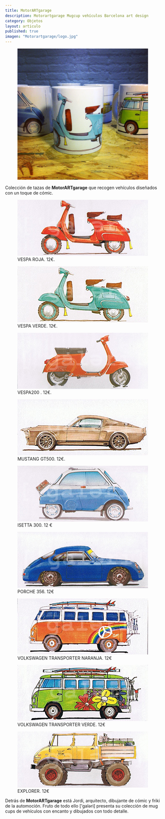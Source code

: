 ```yaml
---
title: MotorARTgarage
description: Motorartgarage Mugcup vehículos Barcelona art design 
category: Objetos
layout: articulo
published: true
imagen: "Motorartgarage/logo.jpg"
---
```


<figure>
<a href="/images/Motorartgarage/IMG_5570.JPG"><img src="/images/Motorartgarage/IMG_5570.JPG" alt="Tazas Motorartgarage"></a>	
</figure>

Colección de tazas de **MotorARTgarage** que recogen vehículos diseñados con un toque de cómic.

<div class="figure-group">

<figure>
	<a href="/images/Motorartgarage/VESPA ROJA.jpg"><img src="/images/Motorartgarage/VESPA ROJA.jpg" alt="Taza Motorartgarage Vespa Mugcup diseño Barcelona"></a>
	<figcaption>
	VESPA ROJA. 12€.</figcaption>
</figure>

<figure>
	<a href="/images/Motorartgarage/VESPA.jpg"><img src="/images/Motorartgarage/VESPA.jpg" alt="Taza Motorartgarage Vespa Mugcup diseño Barcelona"></a>
	<figcaption>
	VESPA VERDE. 12€.</figcaption>
</figure>

<figure>
	<a href="/images/Motorartgarage/VESPA200.jpg"><img src="/images/Motorartgarage/VESPA200.jpg" alt="Taza Motorartgarage Vespa Mugcup diseño Barcelona"></a>
	<figcaption>
  	VESPA200 . 12€.</figcaption>
	</figcaption>
</figure>

<figure>
	<a href="/images/Motorartgarage/MUSTANG GT500.jpg"><img src="/images/Motorartgarage/MUSTANG GT500.jpg" alt="Taza Motorartgarage Mustang Mugcup diseño Barcelona"></a>
	<figcaption> 
MUSTANG GT500. 12€.</figcaption>
</figure>

<figure>
	<a href="/images/Motorartgarage/ISETTA 300.jpg"><img src="/images/Motorartgarage/ISETTA 300.jpg" alt="Taza Motorartgarage Mini Mugcup diseño Barcelona"></a>
	<figcaption>
ISETTA 300. 12 €</figcaption>
</figure>

<figure>
	<a href="/images/Motorartgarage/PORCHE 356.jpg"><img src="/images/Motorartgarage/PORCHE 356.jpg" alt="Taza Motorartgarage Porche Mugcup diseño Barcelona"></a>
	<figcaption>
 PORCHE 356. 12€</figcaption>
</figure>

<figure>
	<a href="/images/Motorartgarage/CARAVANARANJA.jpg"><img src="/images/Motorartgarage/CARAVANARANJA.jpg" alt="Taza Motorartgarage Furgoneta Mugcup diseño Barcelona"></a>
	<figcaption>
VOLKSWAGEN TRANSPORTER NARANJA. 12€</figcaption>
</figure>

<figure>
	<a href="/images/Motorartgarage/CARAVANAVERDE.jpg"><img src="/images/Motorartgarage/CARAVANAVERDE.jpg" alt="Taza Motorartgarage Furgoneta Mugcup diseño Barcelona"></a>
	<figcaption>
VOLKSWAGEN TRANSPORTER VERDE. 12€</figcaption>
</figure>

<figure>
	<a href="/images/Motorartgarage/EXPLORER.jpg"><img src="/images/Motorartgarage/EXPLORER.jpg" alt="Taza Motorartgarage Camión Mugcup diseño Barcelona"></a>
	<figcaption>
EXPLORER. 12€</figcaption>
</figure>
</div>

Detrás de **MotorARTgarage** está Jordi, arquitecto, dibujante de cómic y friki de la automoción. Fruto de todo ello ['galəri] presenta su colección de mug cups de vehículos con encanto y dibujados con todo detalle. 

